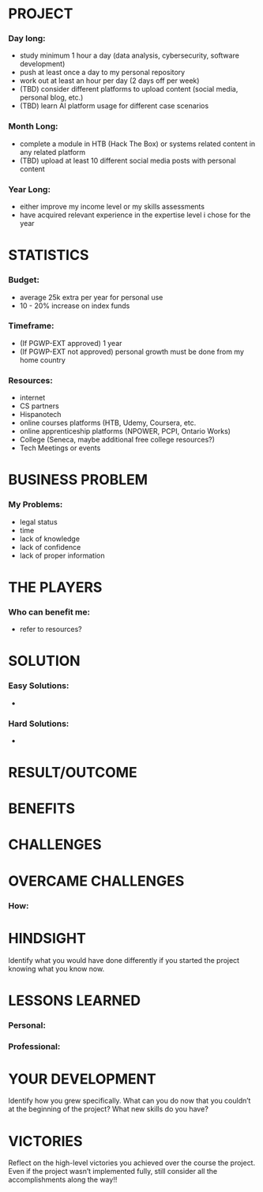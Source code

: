 # PROJECT
### Day long: 

- study minimum 1 hour a day (data analysis, cybersecurity, software development)
- push at least once a day to my personal repository
- work out at least an hour per day (2 days off per week)
- (TBD) consider different platforms to upload content (social media, personal blog, etc.)
- (TBD) learn AI platform usage for different case scenarios
### Month Long:

- complete a module in HTB (Hack The Box) or systems related content in any related platform
- (TBD) upload at least 10 different social media posts with personal content
### Year Long:

- either improve my income level or my skills assessments
- have acquired relevant experience in the expertise level i chose for the year
# STATISTICS

### Budget:

- average 25k extra per year for personal use
- 10 - 20% increase on index funds
### Timeframe: 

- (If PGWP-EXT approved) 1 year
- (If PGWP-EXT not approved) personal growth must be done from my home country
### Resources:

- internet
- CS partners
- Hispanotech
- online courses platforms (HTB, Udemy, Coursera, etc.
- online apprenticeship platforms (NPOWER, PCPI, Ontario Works)
- College (Seneca, maybe additional free college resources?)
- Tech Meetings or events
# BUSINESS PROBLEM

### My Problems:

- legal status
- time
- lack of knowledge
- lack of confidence
- lack of proper information
# THE PLAYERS

### Who can benefit me:

- refer to resources?

# SOLUTION

### Easy Solutions:

- 
### Hard Solutions:

- 
# RESULT/OUTCOME


# BENEFITS


# CHALLENGES

# OVERCAME CHALLENGES

### How:

# HINDSIGHT
Identify what you would have done differently if you started the project knowing what you know now.
# LESSONS LEARNED

### Personal:

### Professional:

# YOUR DEVELOPMENT
Identify how you grew specifically. What can you do now that you couldn’t at the beginning of the project? What new skills do you have?
# VICTORIES
Reflect on the high-level victories you achieved over the course the project. Even if the project wasn’t implemented fully, still consider all the accomplishments along the way!!